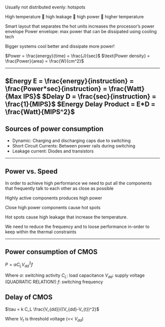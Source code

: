 

Usually not distributed evenly: hotspots

High temperature  high leakage  high
power  higher temperature

Smart layout that separates the hot units
increases the processor’s power envelope
Power envelope: max power that can be dissipated using cooling tech

Bigger systems cool better and
dissipate more power!

$Power = \frac{energy}{time} = \frac{J}{sec}$
$\text{Power density} = \frac{Power}{area} = \frac{W}{cm^2}$

---
$Energy E = \frac{energy}{instruction} = \frac{Power*sec}{instruction} = \frac{Watt}{Max IPS}$
$Delay D = \frac{sec}{instruction} = \frac{1}{MIPS}$
$Energy Delay Product = E*D = \frac{Watt}{MIPS^2}$
---
## Sources of power consumption

- Dynamic: Charging and discharging caps due to switching
- Short Circuit Currents: Between power rails during switching
- Leakage current: Diodes and transistors

---
## Power vs. Speed
In order to achieve high performance we need to
put all the components that frequently talk to
each other as close as possible

Highly active components produces high power

Close high power components cause hot spots

Hot spots cause high leakage that increase the
temperature.

We need to reduce the frequency and to loose
performance in-order to keep within the thermal
constraints

---

## Power consumption of CMOS

$P =\alpha C_L V^2_{dd} f$

Where 
$\alpha$: switching activity
$C_L$: load capacitance
$V_{dd}$: supply voltage (QUADRATIC RELATION!)
$f$: switching frequency

## Delay of CMOS

$\tau = k C_L \frac{V_{dd}}{(V_{dd}-V_{t})^2}$

Where $V_t$ is threshold voltage (<< $V_{dd}$)